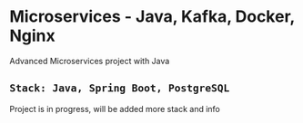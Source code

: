 # Microservices - Java, Kafka, Docker, Nginx



Advanced Microservices project with Java

## ```Stack: Java, Spring Boot, PostgreSQL```

Project is in progress, will be added more stack and info



